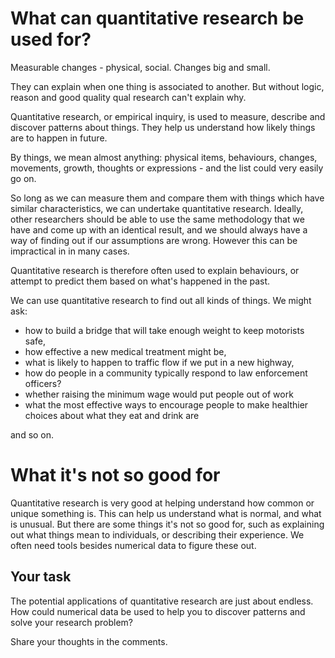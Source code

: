 # What can quantitative research be used for?


Measurable changes - physical, social.  Changes big and small.

They can explain when one thing is associated to another.  But without logic, reason and good quality qual research can't explain why.


Quantitative research, or empirical inquiry, is used to measure, describe and discover patterns about things.  They help us understand how likely things are to happen in future.

By things, we mean almost anything: physical items, behaviours, changes, movements, growth, thoughts or expressions - and the list could very easily go on.

So long as we can measure them and compare them with things which have similar characteristics, we can undertake quantitative research. Ideally, other researchers should be able to use the same methodology that we have and come up with an identical result, and we should always have a way of finding out if our assumptions are wrong. However this can be impractical in in many cases.  

Quantitative research is therefore often used to explain behaviours, or attempt to predict them based on what's happened in the past.  

We can use quantitative research to find out all kinds of things.  We might ask:

* how to build a bridge that will take enough weight to keep motorists safe, 
* how effective a new medical treatment might be, 
* what is likely to happen to traffic flow if we put in a new highway, 
* how do people in a community typically respond to law enforcement officers?
* whether raising the minimum wage would put people out of work
* what the most effective ways to encourage people to make healthier choices about what they eat and drink are 

and so on.  

# What it's not so good for

Quantitative research is very good at helping understand how common or unique something is.  This can help us understand what is normal, and what is unusual.  But there are some things it's not so good for, such as explaining out what things mean to individuals, or describing their experience.  We often need tools besides numerical data to figure these out.  

## Your task

The potential applications of quantitative research are just about endless.  How could numerical data be used to help you to discover patterns and solve your research problem?

Share your thoughts in the comments.
